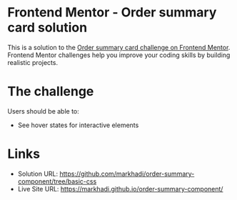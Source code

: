 # Frontend Mentor - Order summary card solution

This is a solution to the [Order summary card challenge on Frontend Mentor](https://www.frontendmentor.io/challenges/order-summary-component-QlPmajDUj). Frontend Mentor challenges help you improve your coding skills by building realistic projects. 

# The challenge

Users should be able to:

- See hover states for interactive elements

# Links

- Solution URL: https://github.com/markhadi/order-summary-component/tree/basic-css
- Live Site URL: https://markhadi.github.io/order-summary-component/
